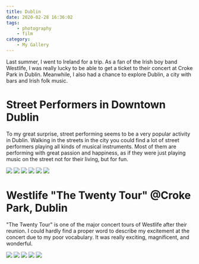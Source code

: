 ```yaml
---
title: Dublin
date: 2020-02-28 16:36:02
tags: 
    - photography 
    - film
category: 
    - My Gallery
---
```


Last summer, I went to Ireland for a trip. As a fan of the Irish boy band Westlife, I was really lucky to be able to get a ticket to their concert at Croke Park in Dublin. Meanwhile, I also had a chance to explore Dublin, a city with bars and Irish folk music.

<!-- more -->

# Street Performers in Downtown Dublin

To my great surprise, street performing seems to be a very popular activity in Dublin. Walking in the streets in the city you could find a lot of street performers playing all kinds of musical instruments. Most of them are performing with great passion and happiness, as if they were just playing music on the street not for their living, but for fun.

![](/images/190823_RZH3285.jpg)
![](/images/190823_RZH3301.jpg)
![](/images/190823_RZH3309.jpg)
![](/images/190823_RZH3457.jpg)
![](/images/190823_RZH3460.jpg)
![](/images/190823_RZH3530.jpg)

# Westlife "The Twenty Tour" @Croke Park, Dublin

"The Twenty Tour" is one of the major concert tours of Westlife after their reunion. I could hardly find a proper word to describe my excitement at the concert due to my poor vocabulary. It was really exciting, magnificent, and wonderful.

![](/images/RZH4148.jpg)
![](/images/RZH403524.jpg)
![](/images/RZH410822.jpg)
![](/images/RZH415721.jpg)
![](/images/RZH418626.jpg)
